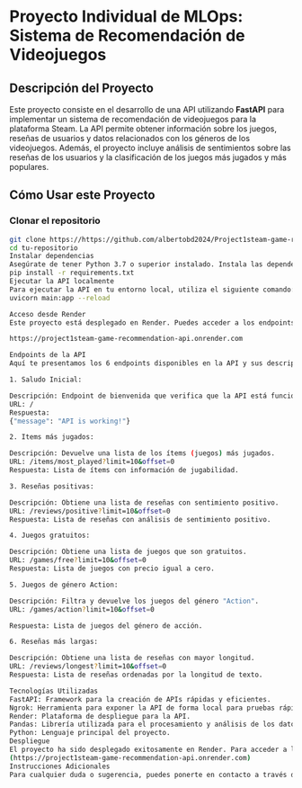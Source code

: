 # Proyecto Individual de MLOps: Sistema de Recomendación de Videojuegos

## Descripción del Proyecto

Este proyecto consiste en el desarrollo de una API utilizando **FastAPI** para implementar un sistema de recomendación de videojuegos para la plataforma Steam. La API permite obtener información sobre los juegos, reseñas de usuarios y datos relacionados con los géneros de los videojuegos. Además, el proyecto incluye análisis de sentimientos sobre las reseñas de los usuarios y la clasificación de los juegos más jugados y más populares.

## Cómo Usar este Proyecto

### Clonar el repositorio

```bash
git clone https://https://github.com/albertobd2024/Project1steam-game-recommendation-api.git
cd tu-repositorio
Instalar dependencias
Asegúrate de tener Python 3.7 o superior instalado. Instala las dependencias usando pip:
pip install -r requirements.txt
Ejecutar la API localmente
Para ejecutar la API en tu entorno local, utiliza el siguiente comando:
uvicorn main:app --reload

Acceso desde Render 
Este proyecto está desplegado en Render. Puedes acceder a los endpoints de la API utilizando la URL proporcionada por Render:

https://project1steam-game-recommendation-api.onrender.com

Endpoints de la API
Aquí te presentamos los 6 endpoints disponibles en la API y sus descripciones:

1. Saludo Inicial:

Descripción: Endpoint de bienvenida que verifica que la API está funcionando correctamente.
URL: /
Respuesta:
{"message": "API is working!"}

2. Items más jugados:

Descripción: Devuelve una lista de los ítems (juegos) más jugados.
URL: /items/most_played?limit=10&offset=0
Respuesta: Lista de ítems con información de jugabilidad.

3. Reseñas positivas:

Descripción: Obtiene una lista de reseñas con sentimiento positivo.
URL: /reviews/positive?limit=10&offset=0
Respuesta: Lista de reseñas con análisis de sentimiento positivo.

4. Juegos gratuitos:

Descripción: Obtiene una lista de juegos que son gratuitos.
URL: /games/free?limit=10&offset=0
Respuesta: Lista de juegos con precio igual a cero.

5. Juegos de género Action:

Descripción: Filtra y devuelve los juegos del género "Action".
URL: /games/action?limit=10&offset=0

Respuesta: Lista de juegos del género de acción.

6. Reseñas más largas:

Descripción: Obtiene una lista de reseñas con mayor longitud.
URL: /reviews/longest?limit=10&offset=0
Respuesta: Lista de reseñas ordenadas por la longitud de texto.

Tecnologías Utilizadas
FastAPI: Framework para la creación de APIs rápidas y eficientes.
Ngrok: Herramienta para exponer la API de forma local para pruebas rápidas.
Render: Plataforma de despliegue para la API.
Pandas: Librería utilizada para el procesamiento y análisis de los datos.
Python: Lenguaje principal del proyecto.
Despliegue
El proyecto ha sido desplegado exitosamente en Render. Para acceder a la API en Render, puedes utilizar la URL:
(https://project1steam-game-recommendation-api.onrender.com)
Instrucciones Adicionales
Para cualquier duda o sugerencia, puedes ponerte en contacto a través de GitHub o abrir un "issue" en el repositorio.







